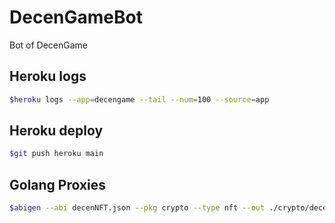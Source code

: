 # DecenGameBot

Bot of DecenGame

## Heroku logs

```bash
$heroku logs --app=decengame --tail --num=100 --source=app
```

## Heroku deploy

```bash
$git push heroku main
```

## Golang Proxies

```bash
$abigen --abi decenNFT.json --pkg crypto --type nft --out ./crypto/decennft.go  
```
